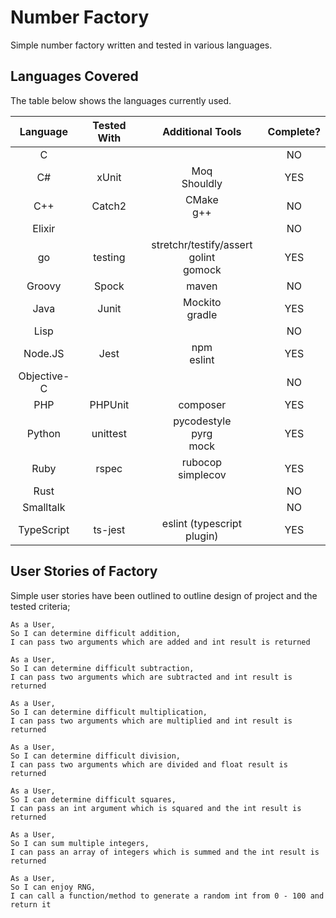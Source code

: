 # Number Factory

Simple number factory written and tested in various languages.

## Languages Covered

The table below shows the languages currently used.

|Language|Tested With|Additional Tools|Complete?|
|:-:|:-:|:-:|:-:|
|C|||NO|
|C#|xUnit|Moq<br>Shouldly|YES|
|C++|Catch2|CMake<br>g++|NO|
|Elixir|||NO|
|go|testing|stretchr/testify/assert<br>golint<br>gomock|YES|
|Groovy|Spock|maven|NO|
|Java|Junit|Mockito<br>gradle|YES|
|Lisp|||NO|
|Node.JS|Jest|npm<br>eslint|YES|
|Objective-C|||NO|
|PHP|PHPUnit|composer|YES|
|Python|unittest|pycodestyle<br>pyrg<br>mock|YES|
|Ruby|rspec|rubocop<br>simplecov|YES|
|Rust|||NO|
|Smalltalk|||NO|
|TypeScript|ts-jest|eslint (typescript plugin)|YES|

## User Stories of Factory

Simple user stories have been outlined to outline design of project and the tested criteria;

```
As a User,
So I can determine difficult addition,
I can pass two arguments which are added and int result is returned
```

```
As a User,
So I can determine difficult subtraction,
I can pass two arguments which are subtracted and int result is returned
```

```
As a User,
So I can determine difficult multiplication,
I can pass two arguments which are multiplied and int result is returned
```

```
As a User,
So I can determine difficult division,
I can pass two arguments which are divided and float result is returned
```

```
As a User,
So I can determine difficult squares,
I can pass an int argument which is squared and the int result is returned
```

```
As a User,
So I can sum multiple integers,
I can pass an array of integers which is summed and the int result is returned
```

```
As a User,
So I can enjoy RNG,
I can call a function/method to generate a random int from 0 - 100 and return it
```
